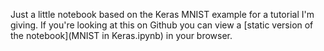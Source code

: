 Just a little notebook based on the Keras MNIST example for a tutorial I'm giving. If you're looking at this on Github you can view a [static version of the notebook](MNIST in Keras.ipynb) in your browser.
